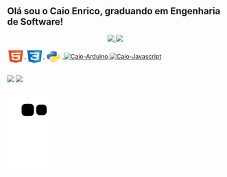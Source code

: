 ## Olá sou o Caio Enrico, graduando em Engenharia de Software!
<div align="center">
  <a href="https://github.com/CaioEnrico">
  <img height="180em" src="https://github-readme-stats.vercel.app/api?username=CaioEnrico&show_icons=true&theme=dark&include_all_commits=true&count_private=true"/>
  <img height="180em" src="https://github-readme-stats.vercel.app/api/top-langs/?username=CaioEnrico&layout=compact&langs_count=7&theme=dark"/>
</div>
<div style="display: inline_block"><br>
  <img align="center" alt="Caio-HTML" height="30" width="40" src="https://raw.githubusercontent.com/devicons/devicon/master/icons/html5/html5-original.svg">
  <img align="center" alt="Caio-CSS" height="30" width="40" src="https://raw.githubusercontent.com/devicons/devicon/master/icons/css3/css3-original.svg">
  <img align="center" alt="Caio-Python" height="30" width="40" src="https://raw.githubusercontent.com/devicons/devicon/master/icons/python/python-original.svg">
  <img align="center" alt="Caio-Arduino" height="30" width="40" src="https://cdn.jsdelivr.net/gh/devicons/devicon/icons/arduino/arduino-original.svg"/>
  <img align="center" alt="Caio-Javascript" height="30" width="40" src="https://cdn.jsdelivr.net/gh/devicons/devicon/icons/javascript/javascript-original.svg"/>
 </div>
   
  ##
 
<div> 
  <a href = "mailto:caio15082002@gmail.com"><img src="https://img.shields.io/badge/-Gmail-%23333?style=for-the-badge&logo=gmail&logoColor=white" target="_blank"></a>
  <a href="https://www.linkedin.com/in/caioenrico/" target="_blank"><img src="https://img.shields.io/badge/-LinkedIn-%230077B5?style=for-the-badge&logo=linkedin&logoColor=white" target="_blank"></a>

  ![Snake animation](https://github.com/rafaballerini/rafaballerini/blob/output/github-contribution-grid-snake.svg)  
</div>

